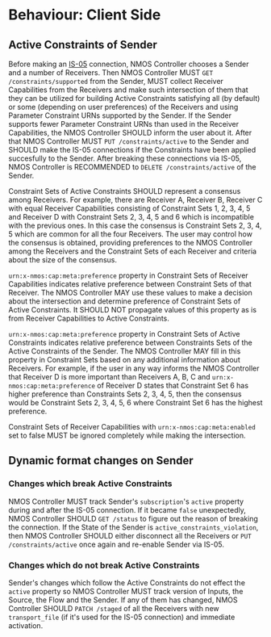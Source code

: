 # Behaviour: Client Side

## Active Constraints of Sender

Before making an [IS-05][IS-05] connection, NMOS Controller chooses a Sender and a number of Receivers. Then NMOS Controller MUST `GET /constraints/supported` from the Sender, MUST collect Receiver Capabilities from the Receivers and make such intersection of them that they can be utilized for building Active Constraints satisfying all (by default) or some (depending on user preferences) of the Receivers and using Parameter Constraint URNs supported by the Sender. If the Sender supports fewer Parameter Constraint URNs than used in the Receiver Capabilities, the NMOS Controller SHOULD inform the user about it. After that NMOS Controller MUST `PUT /constraints/active` to the Sender and SHOULD make the IS-05 connections if the Constraints have been applied succesfully to the Sender. After breaking these connections via IS-05, NMOS Controller is RECOMMENDED to `DELETE /constraints/active` of the Sender.

Constraint Sets of Active Constraints SHOULD represent a consensus among Receivers. For example, there are Receiver A, Receiver B, Receiver C with equal Receiver Capabilities consisting of Constraint Sets 1, 2, 3, 4, 5 and Receiver D with Constraint Sets 2, 3, 4, 5 and 6 which is incompatible with the previous ones. In this case the consensus is Constraint Sets 2, 3, 4, 5 which are common for all the four Receivers. The user may control how the consensus is obtained, providing preferences to the NMOS Controller among the Receivers and the Constraint Sets of each Receiver and criteria about the size of the consensus.

`urn:x-nmos:cap:meta:preference` property in Constraint Sets of Receiver Capabilities indicates relative preference between Constraint Sets of that Receiver. The NMOS Controller MAY use these values to make a decision about the intersection and determine preference of Constraint Sets of Active Constraints. It SHOULD NOT propagate values of this property as is from Receiver Capabilities to Active Constraints.

`urn:x-nmos:cap:meta:preference` property in Constraint Sets of Active Constraints indicates relative preference between Constraints Sets of the Active Constraints of the Sender. The NMOS Controller MAY fill in this property in Constraint Sets based on any additional information about Receivers. For example, if the user in any way informs the NMOS Controller that Receiver D is more important than Receivers A, B, C and `urn:x-nmos:cap:meta:preference` of Receiver D states that Constraint Set 6 has higher preference than Constraints Sets 2, 3, 4, 5, then the consensus would be Constraint Sets 2, 3, 4, 5, 6 where Constraint Set 6 has the highest preference.

Constraint Sets of Receiver Capabilities with `urn:x-nmos:cap:meta:enabled` set to false MUST be ignored completely while making the intersection.


## Dynamic format changes on Sender

### Changes which break Active Constraints

NMOS Controller MUST track Sender's `subscription`'s `active` property during and after the IS-05 connection. If it became `false` unexpectedly, NMOS Controller SHOULD `GET /status` to figure out the reason of breaking the connection. If the State of the Sender is `active_constraints_violation`, then NMOS Controller SHOULD either disconnect all the Receivers or `PUT /constraints/active` once again and re-enable Sender via IS-05.

### Changes which do not break Active Constraints

Sender's changes which follow the Active Constraints do not effect the `active` property so NMOS Controller MUST track version of Inputs, the Source, the Flow and the Sender. If any of them has changed, NMOS Controller SHOULD `PATCH /staged` of all the Receivers with new `transport_file` (if it's used for the IS-05 connection) and immediate activation.

[IS-05]: https://specs.amwa.tv/is-05/
